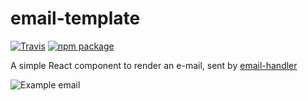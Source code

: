 # email-template

[![Travis][build-badge]][build]
[![npm package][npm-badge]][npm]

A simple React component to render an e-mail, sent by [email-handler][email-handler]

![Example email](assets/image.png)

[build-badge]: https://img.shields.io/travis/DSchau/email-template/master.png?style=flat-square
[build]: https://travis-ci.org/DSchau/email-template

[npm-badge]: https://img.shields.io/npm/v/@dschau/email-template.png?style=flat-square
[npm]: https://www.npmjs.org/package/@dschau/email-template

[email-handler]: https://github.com/dschau/email-handler
